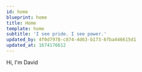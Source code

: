 ```yaml
---
id: home
blueprint: home
title: Home
template: home
subtitle: 'I see pride. I see power.'
updated_by: 4f0d7978-c874-4d63-b173-6fba446615d1
updated_at: 1674176612
---
```

Hi, I'm David